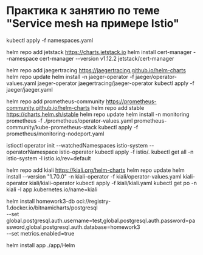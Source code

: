 # Практика к занятию по теме "Service mesh на примере Istio"

kubectl apply -f namespaces.yaml

helm repo add jetstack https://charts.jetstack.io
helm install cert-manager --namespace cert-manager --version v1.12.2 jetstack/cert-manager

helm repo add jaegertracing https://jaegertracing.github.io/helm-charts
helm repo update
helm install -n jaeger-operator -f jaeger/operator-values.yaml jaeger-operator jaegertracing/jaeger-operator
kubectl apply -f jaeger/jaeger.yaml

helm repo add prometheus-community https://prometheus-community.github.io/helm-charts
helm repo add stable https://charts.helm.sh/stable
helm repo update
helm install -n monitoring prometheus -f ./prometheus/operator-values.yaml prometheus-community/kube-prometheus-stack
kubectl apply -f prometheus/monitoring-nodeport.yaml

istioctl operator init --watchedNamespaces istio-system --operatorNamespace istio-operator
kubectl apply -f istio/.
kubectl get all -n istio-system -l istio.io/rev=default

helm repo add kiali https://kiali.org/helm-charts
helm repo update
helm install --version "1.70.0" -n kiali-operator -f kiali/operator-values.yaml kiali-operator kiali/kiali-operator
kubectl apply -f kiali/kiali.yaml
kubectl get po -n kiali -l app.kubernetes.io/name=kiali

helm install homework3-db oci://registry-1.docker.io/bitnamicharts/postgresql \
--set global.postgresql.auth.username=test,global.postgresql.auth.password=password,global.postgresql.auth.database=homework3 \
--set metrics.enabled=true

helm install app ./app/Helm